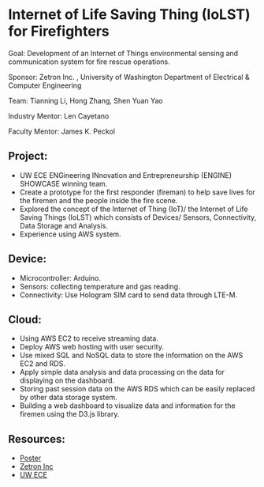 # Internet of Life Saving Thing (IoLST) for Firefighters


Goal: Development of an Internet of Things environmental sensing and communication system for fire rescue operations.


Sponsor: Zetron Inc. , University of Washington Department of Electrical & Computer Engineering

Team: Tianning Li, Hong Zhang, Shen Yuan Yao

Industry Mentor: Len Cayetano

Faculty Mentor: James K. Peckol 

## Project:

* UW ECE ENGineering INnovation and Entrepreneurship (ENGINE) SHOWCASE winning team.
* Create a prototype for the first responder (fireman) to help save lives for the firemen and the people inside the fire scene.
* Explored the concept of the Internet of Thing (IoT)/ the Internet of Life Saving Things (IoLST) which consists of Devices/ Sensors, Connectivity, Data Storage and Analysis.
* Experience using AWS system.

## Device:
* Microcontroller: Arduino.
* Sensors: collecting temperature and gas reading.
* Connectivity: Use Hologram SIM card to send data through LTE-M.

## Cloud:
* Using AWS EC2 to receive streaming data.
* Deploy AWS web hosting with user security.
* Use mixed SQL and NoSQL data to store the information on the AWS EC2 and RDS.
* Apply simple data analysis and data processing on the data for displaying on the dashboard.
* Storing past session data on the AWS RDS which can be easily replaced by other data storage system.
* Building a web dashboard to visualize data and information for the firemen using the D3.js library.

## Resources:
* [Poster](https://github.com/lit26/Internet-of-Life-Saving-Thing-IoLST-for-Firefighters/blob/master/ECE_Zetron_Poster_Presentation%2C2019.pdf)
* [Zetron Inc](https://www.zetron.com/zetron-teams-with-engineering-students-to-bring-life-saving-first-responder-technology-forward/)
* [UW ECE](https://www.ece.uw.edu/spotlight/celebrating-student-innovation-and-entrepreneurship/)
